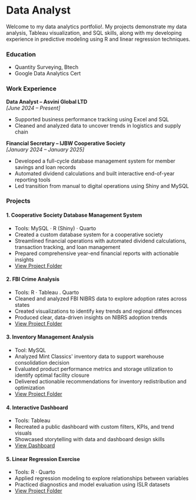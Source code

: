 # Data Analyst 

Welcome to my data analytics portfolio!. My projects demonstrate my data analysis, Tableau visualization, and SQL skills, along with my developing experience in predictive modeling using R and linear regression techniques.

### Education 
- Quantity Surveying, Btech
- Google Data Analytics Cert

### Work Experience
**Data Analyst – Asvini Global LTD**  
  *[June 2024 – Present]*  
- Supported business performance tracking using Excel and SQL
- Cleaned and analyzed data to uncover trends in logistics and supply chain

**Financial Secretary – IJBW Cooperative Society**  
*[January 2024 – January 2025]*  
- Developed a full-cycle database management system for member savings and loan records  
- Automated dividend calculations and built interactive end-of-year reporting tools  
- Led transition from manual to digital operations using Shiny and MySQL

### Projects
#### 1. **Cooperative Society Database Management System**
- Tools: MySQL · R (Shiny) · Quarto
- Created a custom database system for a cooperative society
- Streamlined financial operations with automated dividend calculations, transaction tracking, and loan management
- Prepared comprehensive year-end financial reports with actionable insights
- [View Project Folder](https://github.com/oluwadunni1/coop-database)

#### 2. **FBI Crime Analysis**
- Tools: R · Tableau . Quarto
- Cleaned and analyzed FBI NIBRS data to explore adoption rates across states
- Created visualizations to identify key trends and regional differences
- Produced clear, data-driven insights on NIBRS adoption trends
- [View Project Folder](https://github.com/oluwadunni1/fbiCrimeAnalysis)

#### 3. **Inventory Management Analysis**
- Tool: MySQL
- Analyzed Mint Classics' inventory data to support warehouse consolidation decision
- Evaluated product performance metrics and storage utilization to identify optimal facility closure
- Delivered actionable recommendations for inventory redistribution and optimization
- [View Project Folder](https://github.com/oluwadunni1/Mint-classics-inventory-analysis)


#### 4. **Interactive Dashboard**
- Tools: Tableau
- Recreated a public dashboard with custom filters, KPIs, and trend visuals
- Showcased storytelling with data and dashboard design skills
- [View Dashboard](https://public.tableau.com/app/profile/dunni.olu.ajayi/viz/autoRecreate/Dashboard1)

#### 5. **Linear Regression Exercise**
- Tools: R · Quarto
- Applied regression modeling to explore relationships between variables
- Practiced diagnostics and model evaluation using ISLR datasets
- [View Project Folder](./4_Linear_Regression_Exercises)

